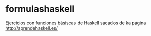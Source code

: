 # formulashaskell
Ejercicios con funciones básiscas de Haskell sacados de ka página http://aprendehaskell.es/
